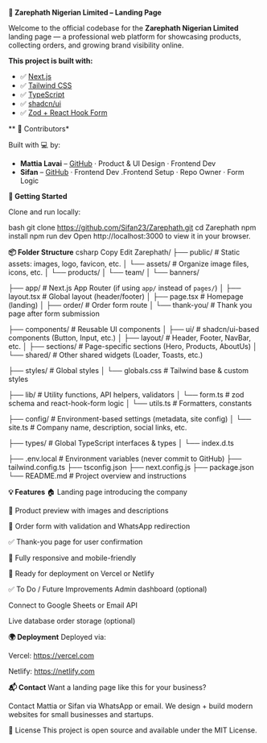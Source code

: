 **🥘 Zarephath Nigerian Limited – Landing Page**

Welcome to the official codebase for the **Zarephath Nigerian Limited** landing page — a professional web platform for showcasing products, collecting orders, and growing brand visibility online.

**This project is built with:**

- ✅ [Next.js](https://nextjs.org/)
- ✅ [Tailwind CSS](https://tailwindcss.com/)
- ✅ [TypeScript](https://www.typescriptlang.org/)
- ✅ [shadcn/ui](https://ui.shadcn.com/)
- ✅ [Zod + React Hook Form](https://react-hook-form.com/)


** 👥 Contributors*

Built with 💻 by:

- **Mattia Lavai** – [GitHub](https://github.com/mattialavai) · Product & UI Design · Frontend Dev  
- **Sifan** – [GitHub](https://github.com/Sifan23) · Frontend Dev .Frontend Setup · Repo Owner · Form Logic  

 **🚀 Getting Started**

Clone and run locally:

bash
git clone https://github.com/Sifan23/Zarephath.git
cd Zarephath
npm install
npm run dev
Open http://localhost:3000 to view it in your browser.

**📦 Folder Structure**
csharp
Copy
Edit
Zarephath/
├── public/                  # Static assets: images, logo, favicon, etc.
│   └── assets/              # Organize image files, icons, etc.
│       └── products/
│       └── team/
│       └── banners/

├── app/                     # Next.js App Router (if using `app/` instead of `pages/`)
│   ├── layout.tsx          # Global layout (header/footer)
│   ├── page.tsx            # Homepage (landing)
│   ├── order/              # Order form route
│   └── thank-you/          # Thank you page after form submission

├── components/             # Reusable UI components
│   ├── ui/                 # shadcn/ui-based components (Button, Input, etc.)
│   ├── layout/             # Header, Footer, NavBar, etc.
│   ├── sections/           # Page-specific sections (Hero, Products, AboutUs)
│   └── shared/             # Other shared widgets (Loader, Toasts, etc.)

├── styles/                 # Global styles
│   └── globals.css         # Tailwind base & custom styles

├── lib/                    # Utility functions, API helpers, validators
│   └── form.ts             # zod schema and react-hook-form logic
│   └── utils.ts            # Formatters, constants

├── config/                 # Environment-based settings (metadata, site config)
│   └── site.ts             # Company name, description, social links, etc.

├── types/                  # Global TypeScript interfaces & types
│   └── index.d.ts

├── .env.local              # Environment variables (never commit to GitHub)
├── tailwind.config.ts
├── tsconfig.json
├── next.config.js
├── package.json
└── README.md               # Project overview and instructions

**💡 Features**
🏠 Landing page introducing the company

🛒 Product preview with images and descriptions

📝 Order form with validation and WhatsApp redirection

✅ Thank-you page for user confirmation

📱 Fully responsive and mobile-friendly

🔐 Ready for deployment on Vercel or Netlify

✅ To Do / Future Improvements
 Admin dashboard (optional)

 Connect to Google Sheets or Email API

 Live database order storage (optional)

**🌍 Deployment**
Deployed via:

Vercel: https://vercel.com

Netlify: https://netlify.com

**📬 Contact**
Want a landing page like this for your business?

Contact Mattia or Sifan via WhatsApp or email. We design + build modern websites for small businesses and startups.

📜 License
This project is open source and available under the MIT License.
